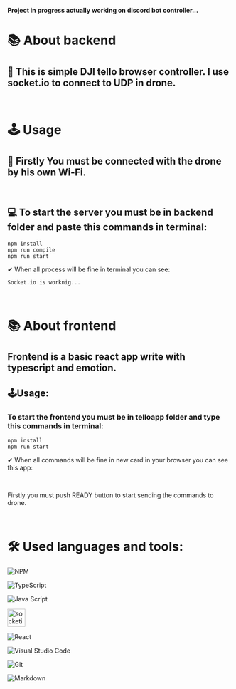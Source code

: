 **Project in progress actually working on discord bot controller...**

# 📚 About backend

## 🚁 This is simple DJI tello browser controller. I use socket.io to connect to UDP in drone.

&nbsp;

# 🕹️ Usage

## 📶 Firstly You must be connected with the drone by his own Wi-Fi.

&nbsp;

## 💻 To start the server you must be in backend folder and paste this commands in terminal:

```
npm install
npm run compile
npm run start
```

✔ When all process will be fine in terminal you can see:

```
Socket.io is worknig...
```

&nbsp;

# 📚 About frontend

## Frontend is a basic react app write with typescript and emotion.

## 🕹️Usage:

### To start the frontend you must be in telloapp folder and type this commands in terminal:

```
npm install
npm run start
```

✔ When all commands will be fine in new card in your browser you can see this app:

<!-- ![telloapp]() -->

&nbsp;

Firstly you must push READY button to start sending the commands to drone.

&nbsp;

# 🛠️ Used languages and tools:

![NPM](https://img.icons8.com/color/40/npm.png)

![TypeScript](https://img.icons8.com/color/40/typescript.png)

![Java Script](https://img.icons8.com/color/40/javascript--v1.png)

<img src="https://socket.io/images/logo-dark.svg" alt="socketio" width="40"></img>

![React](https://img.icons8.com/officel/40/react.png)

![Visual Studio Code](https://img.icons8.com/color/40/visual-studio-code-2019.png)

![Git](https://img.icons8.com/color/40/git.png)

![Markdown](https://img.icons8.com/ios-glyphs/40/markdown.png)
